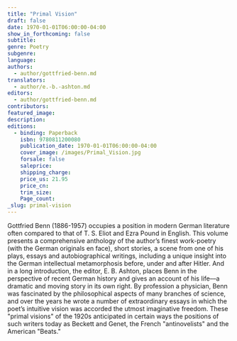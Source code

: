 ```yaml
---
title: "Primal Vision"
draft: false
date: 1970-01-01T06:00:00-04:00
show_in_forthcoming: false
subtitle:
genre: Poetry
subgenre:
language:
authors:
  - author/gottfried-benn.md
translators:
  - author/e.-b.-ashton.md
editors:
  - author/gottfried-benn.md
contributors:
featured_image:
description:
editions:
  - binding: Paperback
    isbn: 9780811200080
    publication_date: 1970-01-01T06:00:00-04:00
    cover_image: /images/Primal_Vision.jpg
    forsale: false
    saleprice:
    shipping_charge:
    price_us: 21.95
    price_cn:
    trim_size:
    Page_count:
_slug: primal-vision
---
```


Gottfried Benn (1886-1957) occupies a position in modern German literature often compared to that of T. S. Eliot and Ezra Pound in English. This volume presents a comprehensive anthology of the author’s finest work-poetry (with the German originals en face), short stories, a scene from one of his plays, essays and autobiographical writings, including a unique insight into the German intellectual metamorphosis before, under and after Hitler. And in a long introduction, the editor, E. B. Ashton, places Benn in the perspective of recent German history and gives an account of his life––a dramatic and moving story in its own right. By profession a physician, Benn was fascinated by the philosophical aspects of many branches of science, and over the years he wrote a number of extraordinary essays in which the poet’s intuitive vision was accorded the utmost imaginative freedom. These "primal visions" of the 1920s anticipated in certain ways the positions of such writers today as Beckett and Genet, the French "antinovelists" and the American "Beats."

